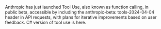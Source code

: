 Anthropic has just launched Tool Use, also known as function calling, in public beta, accessible by including the anthropic-beta: tools-2024-04-04 header in API requests, with plans for iterative improvements based on user feedback.
C# version of tool use is here. 
